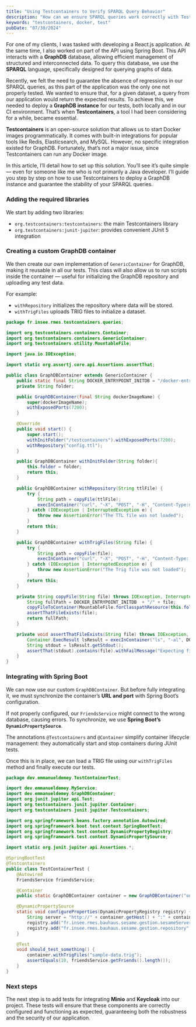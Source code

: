 ```yaml
---
title: "Using Testcontainers to Verify SPARQL Query Behavior"
description: "How can we ensure SPARQL queries work correctly with Testcontainers?"
keywords: "testcontainers, docker, test"
pubDate: "07/30/2024"
---
```


For one of my clients, I was tasked with developing a React.js application. At the same time, I also worked on part of the API using Spring Boot. This API interacts with a **GraphDB** database, allowing efficient management of structured and interconnected data. To query this database, we use the **SPARQL** language, specifically designed for querying graphs of data.

Recently, we felt the need to guarantee the absence of regressions in our SPARQL queries, as this part of the application was the only one not properly tested. We wanted to ensure that, for a given dataset, a query from our application would return the expected results. To achieve this, we needed to deploy a **GraphDB instance** for our tests, both locally and in our CI environment. That’s when **Testcontainers**, a tool I had been considering for a while, became essential.

**Testcontainers** is an open-source solution that allows us to start Docker images programmatically. It comes with built-in integrations for popular tools like Redis, Elasticsearch, and MySQL. However, no specific integration existed for GraphDB. Fortunately, that’s not a major issue, since Testcontainers can run any Docker image.

In this article, I’ll detail how to set up this solution. You’ll see it’s quite simple — even for someone like me who is not primarily a Java developer. I’ll guide you step by step on how to use Testcontainers to deploy a GraphDB instance and guarantee the stability of your SPARQL queries.

### Adding the required libraries

We start by adding two libraries:

- `org.testcontainers:testcontainers`: the main Testcontainers library
- `org.testcontainers:junit-jupiter`: provides convenient JUnit 5 integration

### Creating a custom GraphDB container

We then create our own implementation of `GenericContainer` for GraphDB, making it reusable in all our tests. This class will also allow us to run scripts inside the container — useful for initializing the GraphDB repository and uploading any test data.

For example:

- `withRepository` initializes the repository where data will be stored.
- `withTrigFiles` uploads TRIG files to initialize a dataset.

```java
package fr.insee.rmes.testcontainers.queries;

import org.testcontainers.containers.Container;
import org.testcontainers.containers.GenericContainer;
import org.testcontainers.utility.MountableFile;

import java.io.IOException;

import static org.assertj.core.api.Assertions.assertThat;

public class GraphDBContainer extends GenericContainer {
    public static final String DOCKER_ENTRYPOINT_INITDB = "/docker-entrypoint-initdb";
    private String folder;

    public GraphDBContainer(final String dockerImageName) {
        super(dockerImageName);
        withExposedPorts(7200);
    }

    @Override
    public void start() {
        super.start();
        withInitFolder("/testcontainers").withExposedPorts(7200);
        withRepository("config.ttl");
    }

    public GraphDBContainer withInitFolder(String folder){
        this.folder = folder;
        return this;
    }

    public GraphDBContainer withRepository(String ttlFile) {
        try {
            String path = copyFile(ttlFile);
            execInContainer("curl", "-X", "POST", "-H", "Content-Type:multipart/form-data", "-F", "config=@" + path, "http://localhost:7200/rest/repositories");
        } catch (IOException | InterruptedException e) {
            throw new AssertionError("The TTL file was not loaded");
        }
        return this;
    }

    public GraphDBContainer withTrigFiles(String file) {
        try {
            String path = copyFile(file);
            execInContainer("curl", "-X", "POST", "-H", "Content-Type: application/x-trig", "--data-binary", "@" + path, "http://localhost:7200/repositories/bauhaus-test/statements");
        } catch (IOException | InterruptedException e) {
            throw new AssertionError("The Trig file was not loaded");
        }
        return this;
    }

    private String copyFile(String file) throws IOException, InterruptedException {
        String fullPath = DOCKER_ENTRYPOINT_INITDB  + "/" + file;
        copyFileToContainer(MountableFile.forClasspathResource(this.folder + "/" + file), fullPath);
        assertThatFileExists(file);
        return fullPath;
    }

    private void assertThatFileExists(String file) throws IOException, InterruptedException {
        Container.ExecResult lsResult = execInContainer("ls", "-al", DOCKER_ENTRYPOINT_INITDB);
        String stdout = lsResult.getStdout();
        assertThat(stdout).contains(file).withFailMessage("Expecting file %1$s to be in folder %2$s of container", file, DOCKER_ENTRYPOINT_INITDB);
    }
}
```

### Integrating with Spring Boot

We can now use our custom `GraphDBContainer`. But before fully integrating it, we must synchronize the container’s **URL and port** with Spring Boot’s configuration.

If not properly configured, our `FriendsService` might connect to the wrong database, causing errors. To synchronize, we use **Spring Boot’s `DynamicPropertySource`**.

The annotations `@Testcontainers` and `@Container` simplify container lifecycle management: they automatically start and stop containers during JUnit tests.

Once this is in place, we can load a TRIG file using our `withTrigFiles` method and finally execute our tests.

```java
package dev.emmanueldemey.TestContainerTest;

import dev.emmanueldemey.MyService;
import dev.emmanueldemey.GraphDBContainer;
import org.junit.jupiter.api.Test;
import org.testcontainers.junit.jupiter.Container;
import org.testcontainers.junit.jupiter.Testcontainers;

import org.springframework.beans.factory.annotation.Autowired;
import org.springframework.boot.test.context.SpringBootTest;
import org.springframework.test.context.DynamicPropertyRegistry;
import org.springframework.test.context.DynamicPropertySource;

import static org.junit.jupiter.api.Assertions.*;

@SpringBootTest
@Testcontainers
public class TestContainerTest {
    @Autowired
    FriendsService friendsService;

    @Container
    public static GraphDBContainer container = new GraphDBContainer("ontotext/graphdb:10.6.4");

    @DynamicPropertySource
    static void configureProperties(DynamicPropertyRegistry registry) {
        String server = "http://" + container.getHost() + ":" + container.getMappedPort(7200);
        registry.add("fr.insee.rmes.bauhaus.sesame.gestion.sesameServer", () -> server);
        registry.add("fr.insee.rmes.bauhaus.sesame.gestion.repository", () -> "repository");
    }

    @Test
    void should_test_something() {
        container.withTrigFiles("sample-data.trig");
        assertEquals(10, friendsService.getFriends().length());
    }
}
```

### Next steps

The next step is to add tests for integrating **Minio** and **Keycloak** into our project. These tests will ensure that these components are correctly configured and functioning as expected, guaranteeing both the robustness and the security of our application.
